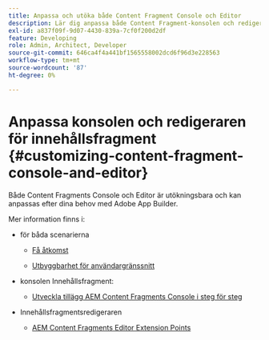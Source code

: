 ```yaml
---
title: Anpassa och utöka både Content Fragment Console och Editor
description: Lär dig anpassa både Content Fragment-konsolen och redigeraren
exl-id: a837f09f-9d07-4430-839a-7cf0f200d2df
feature: Developing
role: Admin, Architect, Developer
source-git-commit: 646ca4f4a441bf1565558002dcd6f96d3e228563
workflow-type: tm+mt
source-wordcount: '87'
ht-degree: 0%

---
```


# Anpassa konsolen och redigeraren för innehållsfragment {#customizing-content-fragment-console-and-editor}

Både Content Fragments Console och Editor är utökningsbara och kan anpassas efter dina behov med Adobe App Builder.

Mer information finns i:

* för båda scenarierna

   * [Få åtkomst](https://developer.adobe.com/uix/docs/guides/get-access/)

   * [Utbyggbarhet för användargränssnitt](https://developer.adobe.com/uix/docs/)

* konsolen Innehållsfragment:

   * [Utveckla tillägg AEM Content Fragments Console i steg för steg](https://developer.adobe.com/uix/docs/services/aem-cf-console-admin/extension-development/)

* Innehållsfragmentsredigeraren

   * [AEM Content Fragments Editor Extension Points](https://developer.adobe.com/uix/docs/services/aem-cf-editor/api/)
